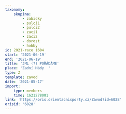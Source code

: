 ```yaml
---
taxonomy:
    skupina:
        - zabicky
        - pulci1
        - pulci2
        - zaci1
        - zaci2
        - dorost
        - hobby
id: 2021-race_1604
start: '2021-06-19'
end: '2021-06-19'
title: 'JML (?) POŘÁDÁME'
place: 'Zadní Hády  '
type: Z
template: zavod
date: '2021-05-17'
import:
    type: members
    time: 1621278001
link: 'https://oris.orientacnisporty.cz/Zavod?id=6028'
orisid: '6028'
---
```


